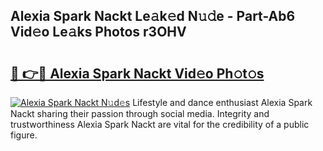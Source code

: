 ## Alexia Spark Nackt Le𝚊k𝚎d N𝚞𝚍e - Part-Ab6 Vid𝚎o Le𝚊ks Photos r3OHV

# <h2><a href="http://fbap9mh.evod.top/?m=Alexia+Spark+Nackt">🔗 👉🔴 Alexia Spark Nackt Vid𝚎o Ph𝚘t𝚘s</a></h2>

[![Alexia Spark Nackt N𝚞d𝚎s](https://i.imgur.com/8V9OHl7.gif)](http://fbap9mh.evod.top/?m=Alexia+Spark+Nackt)
Lifestyle and dance enthusiast Alexia Spark Nackt sharing their passion through social media. Integrity and trustworthiness Alexia Spark Nackt are vital for the credibility of a public figure. 
